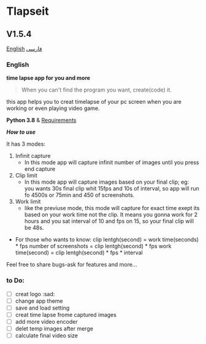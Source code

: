 # Tlapseit
## V1.5.4
[English](#English)
[فارسی](#فارسی)

### English
**time lapse app for you and more**

> When you can't find the program you want, create(code) it.

this app helps you to creat timelapse of your pc screen when you are working or even playing video game.

**Python 3.8** & [Requirements](/requirements.txt) 

***How to use***

It has 3 modes:
1. Infinit capture
    - In this mode app will capture infinit number of images until you press end capture
2. Clip limit
    - In this mode app will capture images based on your final clip; eg: you wants 30s final clip whit 15fps and 10s of interval, so app will run fo 4500s or 75min and 450 of screenshots.
3. Work limit
    - like the previuse mode, this mode will capture for exact time exept its based on your work time not the clip. It means you gonna work for 2 hours and you sat interval of 10 and fps on 15, so your final clip will be 48s.

- For those who wants to know:
    clip lentgh(second) = work time(seconds) * fps 
    number of screenshots = clip lentgh(second) * fps
    work time(second) = clip lentgh(second) * fps * interval

Feel free to share bugs-ask for features and more...

### to Do:
- [ ] creat logo :sad:
- [ ] change app theme 
- [ ] save and load setting
- [ ] creat time lapse frome captured images
- [ ] add more video encoder
- [ ] delet temp images after merge
- [ ] calculate final video size